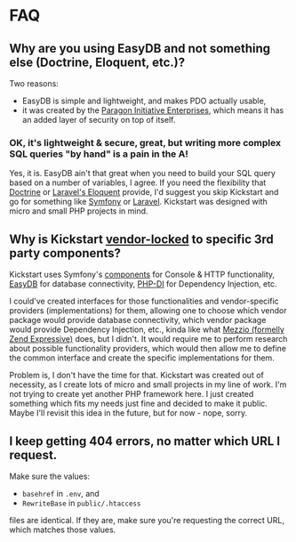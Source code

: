 # FAQ

## Why are you using EasyDB and not something else (Doctrine, Eloquent, etc.)?

Two reasons:

* EasyDB is simple and lightweight, and makes PDO actually usable,
* it was created by the [Paragon Initiative Enterprises](https://paragonie.com/), which means it has an added layer of
  security on top of itself.
  
### OK, it's lightweight & secure, great, but writing more complex SQL queries "by hand" is a pain in the A!

Yes, it is. EasyDB ain't that great when you need to build your SQL query based on a number of variables, I agree. If
you need the flexibility that [Doctrine](https://www.doctrine-project.org/) or [Laravel's Eloquent](https://laravel.com/)
provide, I'd suggest you skip Kickstart and go for something like [Symfony](https://symfony.com/) or 
[Laravel](https://laravel.com/). Kickstart was designed with micro and small PHP projects in mind.

## Why is Kickstart [vendor-locked](https://en.wikipedia.org/wiki/Vendor_lock-in) to specific 3rd party components?

Kickstart uses Symfony's [components](https://symfony.com/doc/current/components/index.html) for Console & HTTP
functionality, [EasyDB](https://github.com/paragonie/easydb) for database connectivity, [PHP-DI](https://php-di.org/)
for Dependency Injection, etc. 

I could've created interfaces for those functionalities and vendor-specific providers (implementations) for them, 
allowing one to choose which vendor package would provide database connectivity, which vendor package would provide 
Dependency Injection, etc., kinda like what 
[Mezzio (formelly Zend Expressive)](https://docs.mezzio.dev/mezzio/v3/getting-started/quick-start/) does, but I didn't.
It would require me to perform research about possible functionality providers, which would then allow me to define the 
common interface and create the specific implementations for them. 

Problem is, I don't have the time for that. Kickstart was created out of necessity, as I create lots of micro and small 
projects in my line of work. I'm not trying to create yet another PHP framework here. I just created something which 
fits my needs just fine and decided to make it public. Maybe I'll revisit this idea in the future, but for now - 
nope, sorry.

## I keep getting 404 errors, no matter which URL I request.

Make sure the values:

* `basehref` in `.env`, and
* `RewriteBase` in `public/.htaccess`

files are identical. If they are, make sure you're requesting the correct URL, which matches those values.
